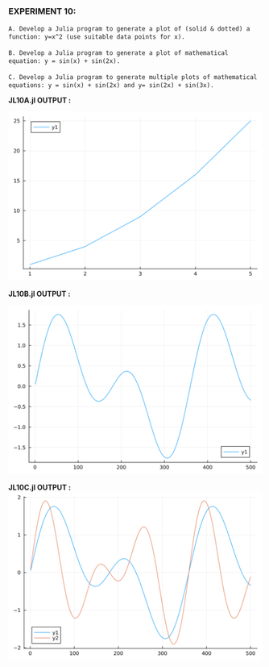 ### EXPERIMENT 10:
~~~
A. Develop a Julia program to generate a plot of (solid & dotted) a function: y=x^2 (use suitable data points for x).

B. Develop a Julia program to generate a plot of mathematical equation: y = sin(x) + sin(2x).

C. Develop a Julia program to generate multiple plots of mathematical equations: y = sin(x) + sin(2x) and y= sin(2x) + sin(3x).
~~~


**JL10A.jl OUTPUT :**

<img title="JL10A.jl" alt="JL10A.jl" src="plot_1.svg">


**JL10B.jl OUTPUT :**

<img title="JL10B.jl" alt="JL10B.jl" src="plot_3.svg">

**JL10C.jl OUTPUT :**
<img title="JL10C.jl" alt="JL10C.jl" src="plot_2.svg">